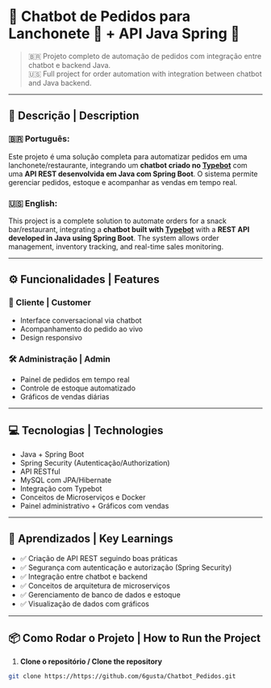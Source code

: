 # 🤖 Chatbot de Pedidos para Lanchonete 🍔 + API Java Spring 🚀

> 🇧🇷 Projeto completo de automação de pedidos com integração entre chatbot e backend Java.  
> 🇺🇸 Full project for order automation with integration between chatbot and Java backend.

---

## 📌 Descrição | Description

### 🇧🇷 Português:
Este projeto é uma solução completa para automatizar pedidos em uma lanchonete/restaurante, integrando um **chatbot criado no [Typebot](https://typebot.io/)** com uma **API REST desenvolvida em Java com Spring Boot**. O sistema permite gerenciar pedidos, estoque e acompanhar as vendas em tempo real.

### 🇺🇸 English:
This project is a complete solution to automate orders for a snack bar/restaurant, integrating a **chatbot built with [Typebot](https://typebot.io/)** with a **REST API developed in Java using Spring Boot**. The system allows order management, inventory tracking, and real-time sales monitoring.

---

## ⚙️ Funcionalidades | Features

### 👥 Cliente | Customer
- Interface conversacional via chatbot
- Acompanhamento do pedido ao vivo
- Design responsivo

### 🛠️ Administração | Admin
- Painel de pedidos em tempo real
- Controle de estoque automatizado
- Gráficos de vendas diárias

---

## 💻 Tecnologias | Technologies

- Java + Spring Boot
- Spring Security (Autenticação/Authorization)
- API RESTful
- MySQL com JPA/Hibernate
- Integração com Typebot
- Conceitos de Microserviços e Docker
- Painel administrativo + Gráficos com vendas

---

## 🚀 Aprendizados | Key Learnings

- ✅ Criação de API REST seguindo boas práticas
- ✅ Segurança com autenticação e autorização (Spring Security)
- ✅ Integração entre chatbot e backend
- ✅ Conceitos de arquitetura de microserviços
- ✅ Gerenciamento de banco de dados e estoque
- ✅ Visualização de dados com gráficos

---

## 📦 Como Rodar o Projeto | How to Run the Project

1. **Clone o repositório / Clone the repository**
```bash
git clone https://https://github.com/6gusta/Chatbot_Pedidos.git
